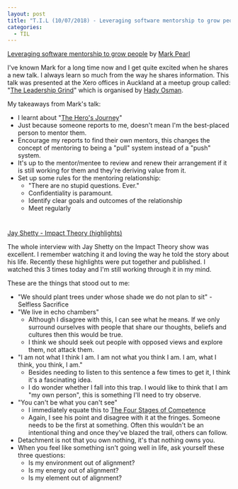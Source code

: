 ```yaml
---
layout: post
title: "T.I.L (10/07/2018) - Leveraging software mentorship to grow people & Jay Shetty highlights"
categories:
  - TIL
---
```


[Leveraging software mentorship to grow people](https://www.youtube.com/watch?v=TVuX1f_JUoo) by [Mark Pearl](http://blog.markpearl.co.za/)

I've known Mark for a long time now and I get quite excited when he shares a new talk. I always learn so much from the way he shares information. This talk was presented at the Xero offices in Auckland at a meetup group called: "[The Leadership Grind](https://www.meetup.com/The-Leadership-Grind/)" which is organised by [Hady Osman](http://hady.geek.nz/). 

My takeaways from Mark's talk:

- I learnt about "[The Hero's Journey](https://en.wikipedia.org/wiki/Hero%27s_journey)"
- Just because someone reports to me, doesn't mean I'm the best-placed person to mentor them.
- Encourage my reports to find their own mentors, this changes the concept of mentoring to being a "pull" system instead of a "push" system.
- It's up to the mentor/mentee to review and renew their arrangement if it is still working for them and they're deriving value from it.
- Set up some rules for the mentoring relationship:
    - "There are no stupid questions. Ever."
    - Confidentiality is paramount.
    - Identify clear goals and outcomes of the relationship
    - Meet regularly

#

[Jay Shetty - Impact Theory (highlights)](https://www.youtube.com/watch?v=SwSwbEjVmDo)

The whole interview with Jay Shetty on the Impact Theory show was excellent. I remember watching it and loving the way he told the story about his life. Recently these highlights were put together and published. I watched this 3 times today and I'm still working through it in my mind.

These are the things that stood out to me:

- "We should plant trees under whose shade we do not plan to sit" - Selfless Sacrifice
- "We live in echo chambers"
    - Although I disagree with this, I can see what he means. If we only surround ourselves with people that share our thoughts, beliefs and cultures then this would be true.
    - I think we should seek out people with opposed views and explore them, not attack them.
- "I am not what I think I am. I am not what you think I am. I am, what I think, you think, I am."
    - Besides needing to listen to this sentence a few times to get it, I think it's a fascinating idea. 
    - I do wonder whether I fall into this trap. I would like to think that I am "my own person", this is something I'll need to try observe.
- "You can't be what you can't see"
    - I immediately equate this to [The Four Stages of Competence](https://en.wikipedia.org/wiki/Four_stages_of_competence)
    - Again, I see his point and disagree with it at the fringes. Someone needs to be the first at something. Often this wouldn't be an intentional thing and once they've blazed the trail, others can follow.
- Detachment is not that you own nothing, it's that nothing owns you.
- When you feel like something isn't going well in life, ask yourself these three questions:
    - Is my environment out of alignment?
    - Is my energy out of alignment?
    - Is my element out of alignment?